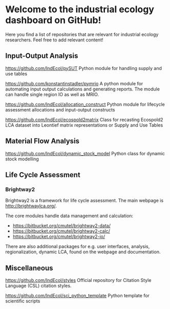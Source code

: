# Welcome to the industrial ecology dashboard on GitHub!

Here you find a list of repositories that are relevant for industrial ecology researchers. Feel free to add relevant content!

## Input-Output Analysis

https://github.com/IndEcol/pySUT
Python module for handling supply and use tables

https://github.com/konstantinstadler/pymrio
A python module for automating input output calculations and generating reports. The module can handle single region IO as well as MRIO.

https://github.com/IndEcol/allocation_construct
Python module for lifecycle assessment allocations and input-output constructs

https://github.com/IndEcol/ecospold2matrix
Class for recasting Ecospold2 LCA dataset into Leontief matrix representations or Supply and Use Tables

## Material Flow Analysis

https://github.com/IndEcol/dynamic_stock_model
Python class for dynamic stock modelling

## Life Cycle Assessment

### Brightway2

Brightway2 is a framework for life cycle assessment. The main webpage is http://brightwaylca.org/.

The core modules handle data management and calculation:

* https://bitbucket.org/cmutel/brightway2-data/
* https://bitbucket.org/cmutel/brightway2-calc/
* https://bitbucket.org/cmutel/brightway2-io/

There are also additional packages for e.g. user interfaces, analysis, regionalization, dynamic LCA, found on the webpage and documentation.

## Miscellaneous

https://github.com/IndEcol/styles
Official repository for Citation Style Language (CSL) citation styles.

https://github.com/IndEcol/sci_python_template
Python template for scientific scripts
